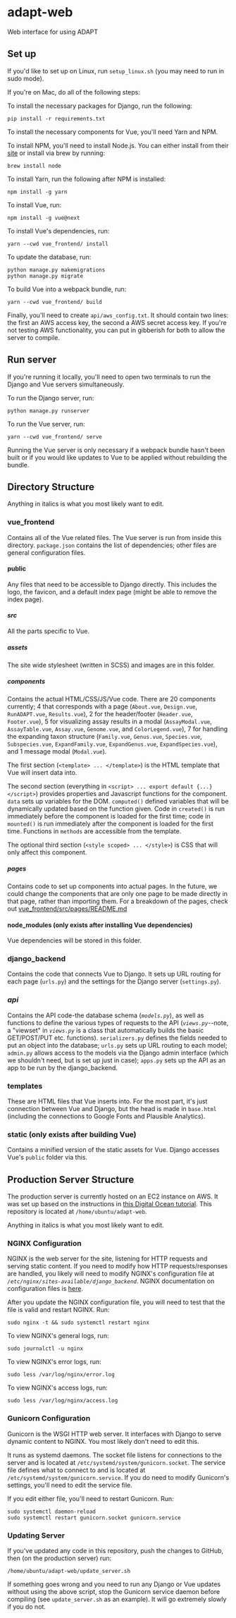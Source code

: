 # adapt-web
Web interface for using ADAPT

## Set up
If you'd like to set up on Linux, run `setup_linux.sh` (you may need to run in sudo mode). 

If you're on Mac, do all of the following steps:

To install the necessary packages for Django, run the following:
```
pip install -r requirements.txt
```

To install the necessary components for Vue, you'll need Yarn and NPM.

To install NPM, you'll need to install Node.js. You can either install from their [site](https://nodejs.org/en/download/) or install via brew by running:
```
brew install node
```

To install Yarn, run the following after NPM is installed:
```
npm install -g yarn
```

To install Vue, run:
```
npm install -g vue@next
```

To install Vue's dependencies, run:
```
yarn --cwd vue_frontend/ install
```

To update the database, run:
```
python manage.py makemigrations
python manage.py migrate
```

To build Vue into a webpack bundle, run:
```
yarn --cwd vue_frontend/ build
```

Finally, you'll need to create `api/aws_config.txt`. It should contain two lines: the first an AWS access key, the second a AWS secret access key. If you're not testing AWS functionality, you can put in gibberish for both to allow the server to compile.

## Run server

If you're running it locally, you'll need to open two terminals to run the Django and Vue servers simultaneously.

To run the Django server, run:
```
python manage.py runserver
```

To run the Vue server, run:
```
yarn --cwd vue_frontend/ serve
```
Running the Vue server is only necessary if a webpack bundle hasn't been built or if you would like updates to Vue to be applied without rebuilding the bundle.

## Directory Structure
Anything in italics is what you most likely want to edit.

### vue_frontend
Contains all of the Vue related files. The Vue server is run from inside this directory. `package.json` contains the list of dependencies; other files are general configuration files.

#### public
Any files that need to be accessible to Django directly. This includes the logo, the favicon, and a default index page (might be able to remove the index page).

#### *src*
All the parts specific to Vue.

##### assets
The site wide stylesheet (written in SCSS) and images are in this folder.

##### *components*
Contains the actual HTML/CSS/JS/Vue code. There are 20 components currently; 4 that corresponds with a page (`About.vue`, `Design.vue`, `RunADAPT.vue`, `Results.vue`), 2 for the header/footer (`Header.vue`, `Footer.vue`), 5 for visualizing assay results in a modal (`AssayModal.vue`, `AssayTable.vue`, `Assay.vue`, `Genome.vue`, and `ColorLegend.vue`), 7 for handling the expanding taxon structure (`Family.vue`, `Genus.vue`, `Species.vue`, `Subspecies.vue`, `ExpandFamily.vue`, `ExpandGenus.vue`, `ExpandSpecies.vue`), and 1 message modal (`Modal.vue`).

The first section (`<template> ... </template>`) is the HTML template that Vue will insert data into.

The second section (everything in `<script> ... export default {...} </script>`) provides properties and Javascript functions for the component. `data` sets up variables for the DOM. `computed()` defined variables that will be dynamically updated based on the function given. Code in `created()` is run immediately before the component is loaded for the first time; code in `mounted()` is run immediately after the component is loaded for the first time. Functions in `methods` are accessible from the template.

The optional third section (`<style scoped> ... </style>`) is CSS that will only affect this component.

##### pages
Contains code to set up components into actual pages. In the future, we could change the components that are only one page to be made directly in that page, rather than importing them.
For a breakdown of the pages, check out [vue_frontend/src/pages/README.md](vue_frontend/src/pages/README.md)

#### node_modules (only exists after installing Vue dependencies)
Vue dependencies will be stored in this folder.

### django_backend
Contains the code that connects Vue to Django. It sets up URL routing for each page (`urls.py`) and the settings for the Django server (`settings.py`).

### *api*
Contains the API code-the database schema (*`models.py`*), as well as functions to define the various types of requests to the API (*`views.py`*--note, a "viewset" in *`views.py`* is a class that automatically builds the basic GET/POST/PUT etc. functions). `serializers.py` defines the fields needed to put an object into the database; `urls.py` sets up URL routing to each model; `admin.py` allows access to the models via the Django admin interface (which we shouldn't need, but is set up just in case); `apps.py` sets up the API as an app to be run by the django_backend.

### templates
These are HTML files that Vue inserts into. For the most part, it's just connection between Vue and Django, but the head is made in `base.html` (including the connections to Google Fonts and Plausible Analytics).

### static (only exists after building Vue)
Contains a minified version of the static assets for Vue. Django accesses Vue's `public` folder via this.

## Production Server Structure
The production server is currently hosted on an EC2 instance on AWS. It was set up based on the instructions in [this Digital Ocean tutorial](https://www.digitalocean.com/community/tutorials/how-to-set-up-django-with-postgres-nginx-and-gunicorn-on-ubuntu-18-04). This repository is located at `/home/ubuntu/adapt-web`.

Anything in italics is what you most likely want to edit.

### NGINX Configuration
NGINX is the web server for the site, listening for HTTP requests and serving static content. If you need to modify how HTTP requests/responses are handled, you likely will need to modify NGINX's configuration file at *`/etc/nginx/sites-available/django_backend`*. NGINX documentation on configuration files is [here](https://docs.nginx.com/nginx/admin-guide/web-server/web-server/).

After you update the NGINX configuration file, you will need to test that the file is valid and restart NGINX. Run:
```
sudo nginx -t && sudo systemctl restart nginx
```

To view NGINX's general logs, run:
```
sudo journalctl -u nginx
```

To view NGINX's error logs, run:
```
sudo less /var/log/nginx/error.log
```

To view NGINX's access logs, run:
```
sudo less /var/log/nginx/access.log
```

### Gunicorn Configuration
Gunicorn is the WSGI HTTP web server. It interfaces with Django to serve dynamic content to NGINX. You most likely don't need to edit this.

It runs as systemd daemons. The socket file listens for connections to the server and is located at `/etc/systemd/system/gunicorn.socket`. The service file defines what to connect to and is located at `/etc/systemd/system/gunicorn.service`. If you do need to modify Gunicorn's settings, you'll need to edit the service file.

If you edit either file, you'll need to restart Gunicorn. Run:
```
sudo systemctl daemon-reload
sudo systemctl restart gunicorn.socket gunicorn.service
```

### Updating Server
If you've updated any code in this repository, push the changes to GitHub, then (on the production server) run:
```
/home/ubuntu/adapt-web/update_server.sh
```
If something goes wrong and you need to run any Django or Vue updates without using the above script, stop the Gunicorn service daemon before compiling (see `update_server.sh` as an example). It will go extremely slowly if you do not.
